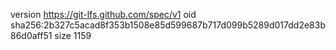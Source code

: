version https://git-lfs.github.com/spec/v1
oid sha256:2b327c5acad8f353b1508e85d599687b717d099b5289d017dd2e83b86d0aff51
size 1159
